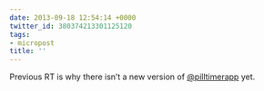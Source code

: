 ```yaml
---
date: 2013-09-18 12:54:14 +0000
twitter_id: 380374213301125120
tags:
- micropost
title: ''
---
```


Previous RT is why there isn’t a new version of [@pilltimerapp](https://twitter.com/pilltimerapp) yet.

